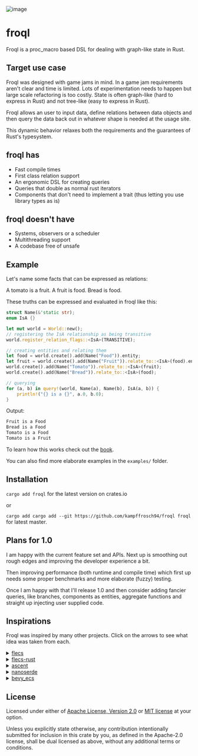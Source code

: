 ![image](https://raw.githubusercontent.com/gist/kampffrosch94/96566ce42758964cc6862971c60a8f7f/raw/230a84cd5b04ec6d77ca0edf39f835ed80a63d97/diagram.svg)

# froql

Froql is a proc_macro based DSL for dealing with graph-like state in Rust.

## Target use case
Froql was designed with game jams in mind.
In a game jam requirements aren't clear and time is limited. 
Lots of experimentation needs to happen but large scale refactoring is too costly.
State is often graph-like (hard to express in Rust) and not tree-like (easy to express in Rust).

Froql allows an user to input data, define relations between data objects and then
query the data back out in whatever shape is needed at the usage site.

This dynamic behavior relaxes both the requirements and the guarantees of Rust's typesystem.

## froql has
- Fast compile times
- First class relation support
- An ergonomic DSL for creating queries
- Queries that double as normal rust iterators
- Components that don't need to implement a trait (thus letting you use library types as is)

## froql doesn't have
- Systems, observers or a scheduler
- Multithreading support
- A codebase free of unsafe

## Example

Let's name some facts that can be expressed as relations:

A tomato is a fruit. A fruit is food. Bread is food.

These truths can be expressed and evaluated in froql like this:
```rust
struct Name(&'static str);
enum IsA {}

let mut world = World::new();
// registering the IsA relationship as being transitive
world.register_relation_flags::<IsA>(TRANSITIVE);

// creating entities and relating them
let food = world.create().add(Name("Food")).entity;
let fruit = world.create().add(Name("Fruit")).relate_to::<IsA>(food).entity;
world.create().add(Name("Tomato")).relate_to::<IsA>(fruit);
world.create().add(Name("Bread")).relate_to::<IsA>(food);

// querying
for (a, b) in query!(world, Name(a), Name(b), IsA(a, b)) {
    println!("{} is a {}", a.0, b.0);
}
```

Output:

```txt
Fruit is a Food
Bread is a Food
Tomato is a Food
Tomato is a Fruit
```

To learn how this works check out the [book](https://kampffrosch94.github.io/froql/).

You can also find more elaborate examples in the `examples/` folder.


## Installation

`cargo add froql` for the latest version on crates.io

or 

`cargo add cargo add --git https://github.com/kampffrosch94/froql froql` for latest master.

## Plans for 1.0

I am happy with the current feature set and APIs. 
Next up is smoothing out rough edges and improving the developer experience a bit.

Then improving performance (both runtime and compile time) which first up needs some proper
benchmarks and more elaborate (fuzzy) testing.

Once I am happy with that I'll release 1.0 and then consider adding fancier queries, like
branches, components as entities, aggregate functions and straight up injecting user
supplied code.

## Inspirations

Froql was inspired by many other projects. 
Click on the arrows to see what idea was taken from each.

<details>
  <summary> <a href="https://github.com/SanderMertens/flecs">flecs</a> </summary>
  As far as I know this is the most advanced ECS out there at the moment.
  If you need something polyglot (it's written in C with bindings for lots of language),
  fancy features or state of the art performance, flecs is what I would recommend.
  
  The backing archetypical ECS of froql and its query language were inspired by flecs.
  Its creator wrote a lot of helpful articles about ECS design and also gave me direct advice ❤️
  
  Start by reading https://medium.com/@ajmmertens/building-an-ecs-storage-in-pictures-642b8bfd6e04
  if you are curious.
</details>
<details>
  <summary><a href="https://github.com/Indra-db/Flecs-Rust">flecs-rust</a></summary>
  The idea for EntityViews came from here.
</details>
<details>
  <summary><a href="https://github.com/s-arash/ascent">ascent</a></summary>
  Transpiling a query language to Rust.
  
  How ascent can interact with Rust by calling regular Rust functions is really cool.
  I want to explore that idea more for advanced queries.
</details>
<details>
  <summary><a href="https://github.com/not-fl3/nanoserde">nanoserde</a></summary>
  This is the fastest compiling proc macro crate for serialization I know.
  So copying from that I wrote froql's proc macro without any external dependencies.
</details>
<details>
  <summary><a href="https://github.com/bevyengine/bevy">bevy_ecs</a></summary>
  Bevy has lots of interesting ideas and I ignored most of them.
  Froql has a pretty different approach after all.
  
  But how bevy reserves entity IDs safely in deferred contexts is something I copied.
</details>


## License

Licensed under either of <a href="LICENSE-APACHE">Apache License, Version
2.0</a> or <a href="LICENSE-MIT">MIT license</a> at your option.

Unless you explicitly state otherwise, any contribution intentionally submitted
for inclusion in this crate by you, as defined in the Apache-2.0 license, shall
be dual licensed as above, without any additional terms or conditions.
